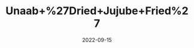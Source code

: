 ---
title: 'Unaab+%27Dried+Jujube+Fried%27'
date: '2022-09-15' 
metatag: '' 
inventory: '0' 
draft: false 
# meta description 
shortDescripton: ''
description: 'Herb'
longdescription: ''
featured: True
# product Price
price: '30.0'
# Product Short Description
shortDescription: ''
productID: '4EF774CB-9A2A-ED11-9968-005056B3A416'
type: 'products'
category: 'Herb' 
thumnailproduct: 'https://aminsaddiquidawakhana.eralive.net/images/products/4EF774CB-9A2A-ED11-9968-005056B3A4161.png' 
images:
  - image: 'images/products/4EF774CB-9A2A-ED11-9968-005056B3A4161.png'  
Variants:
---